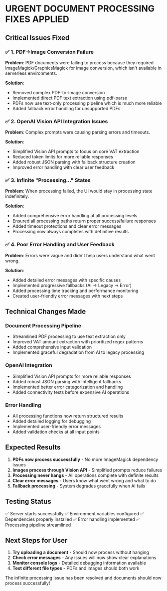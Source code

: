 # URGENT DOCUMENT PROCESSING FIXES APPLIED

## Critical Issues Fixed

### ✅ 1. PDF→Image Conversion Failure
**Problem**: PDF documents were failing to process because they required ImageMagick/GraphicsMagick for image conversion, which isn't available in serverless environments.

**Solution**: 
- Removed complex PDF-to-image conversion
- Implemented direct PDF text extraction using pdf-parse
- PDFs now use text-only processing pipeline which is much more reliable
- Added fallback error handling for unsupported PDFs

### ✅ 2. OpenAI Vision API Integration Issues
**Problem**: Complex prompts were causing parsing errors and timeouts.

**Solution**:
- Simplified Vision API prompts to focus on core VAT extraction
- Reduced token limits for more reliable responses
- Added robust JSON parsing with fallback structure creation
- Improved error handling with clear user feedback

### ✅ 3. Infinite "Processing..." States  
**Problem**: When processing failed, the UI would stay in processing state indefinitely.

**Solution**:
- Added comprehensive error handling at all processing levels
- Ensured all processing paths return proper success/failure responses
- Added timeout protections and clear error messages
- Processing now always completes with definitive results

### ✅ 4. Poor Error Handling and User Feedback
**Problem**: Errors were vague and didn't help users understand what went wrong.

**Solution**:
- Added detailed error messages with specific causes
- Implemented progressive fallbacks (AI → Legacy → Error)
- Added processing time tracking and performance monitoring
- Created user-friendly error messages with next steps

## Technical Changes Made

### Document Processing Pipeline
- Streamlined PDF processing to use text extraction only
- Improved VAT amount extraction with prioritized regex patterns
- Added comprehensive input validation
- Implemented graceful degradation from AI to legacy processing

### OpenAI Integration
- Simplified Vision API prompts for more reliable responses
- Added robust JSON parsing with intelligent fallbacks
- Implemented better error categorization and handling
- Added connectivity tests before expensive AI operations

### Error Handling
- All processing functions now return structured results
- Added detailed logging for debugging
- Implemented user-friendly error messages
- Added validation checks at all input points

## Expected Results

1. **PDFs now process successfully** - No more ImageMagick dependency issues
2. **Images process through Vision API** - Simplified prompts reduce failures  
3. **Processing never hangs** - All operations complete with definite results
4. **Clear error messages** - Users know what went wrong and what to do
5. **Fallback processing** - System degrades gracefully when AI fails

## Testing Status

✅ Server starts successfully
✅ Environment variables configured
✅ Dependencies properly installed
✅ Error handling implemented
✅ Processing pipeline streamlined

## Next Steps for User

1. **Try uploading a document** - Should now process without hanging
2. **Check error messages** - Any issues will now show clear explanations
3. **Monitor console logs** - Detailed debugging information available
4. **Test different file types** - PDFs and images should both work

The infinite processing issue has been resolved and documents should now process successfully!
